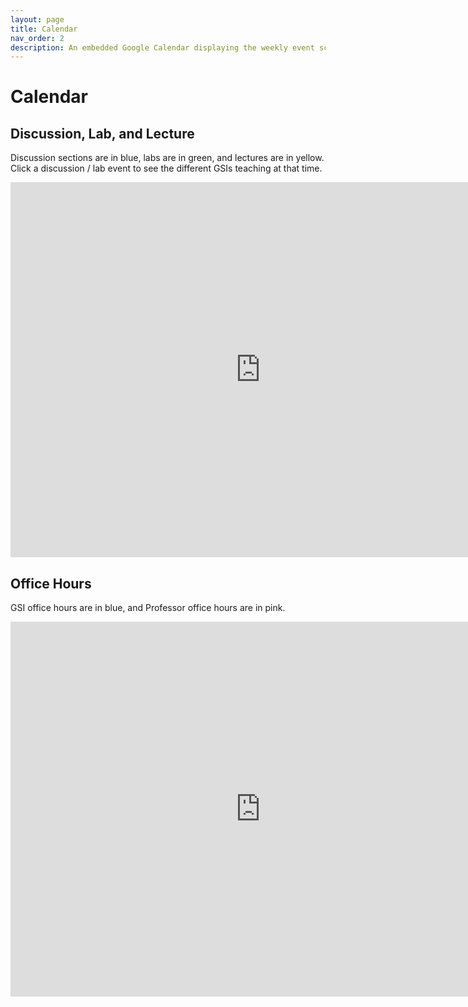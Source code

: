 ```yaml
---
layout: page
title: Calendar
nav_order: 2
description: An embedded Google Calendar displaying the weekly event schedule.
---
```


# Calendar

<!-- <div id="fullcalendar"></div>

<!-- <link rel="stylesheet" property="stylesheet" href="https://unpkg.com/@fullcalendar/core/main.css">
<link rel="stylesheet" property="stylesheet" href="https://unpkg.com/@fullcalendar/timegrid/main.css"> -->
<!-- <script src="https://unpkg.com/@fullcalendar/core/main.min.js"></script>
<script src="https://unpkg.com/@fullcalendar/daygrid/main.min.js"></script>
<script src="https://unpkg.com/@fullcalendar/timegrid/main.min.js"></script>
<script src="https://unpkg.com/@fullcalendar/google-calendar/main.min.js"></script> -->

<style>
.fc table {
  margin-bottom: 0;
}
</style>
<!-- <script>
document.addEventListener('DOMContentLoaded', function() {
  new FullCalendar.Calendar(document.getElementById('fullcalendar'), {
    plugins: ['dayGrid', 'timeGrid', 'googleCalendar'],
    header: {
      left: 'title',
      right: 'today prev,next',
    },
    nowIndicator: true,
    height: 'auto',
    minTime: '09:00:00',
    maxTime: '21:00:00',
    allDaySlot: false,
    slotEventOverlap: false,
    defaultView: 'timeGridWeek',
    // THIS KEY WON'T WORK IN PRODUCTION!!!
    // To make your own Google API key, follow the directions here:
    // http://fullcalendar.io/docs/google_calendar/
    googleCalendarApiKey: 'AIzaSyDRIz3tmchcYjyh1o4VTLj1Y4ciIJDEyjg',
    // US Holidays
    eventSources: [
      {
        googleCalendarId: 'berkeley.edu_in9qvsg9rsv5r35la4oufrq2tk@group.calendar.google.com',
        className: 'data 100',
      },
    ],
  }).render();
});
</script>

 
<script src="../assets/js/calendar.js"></script>
<script src="../assets/js/gcal.js"></script> -->

## Discussion, Lab, and Lecture

Discussion sections are in blue, labs are in green, and lectures are in yellow. Click a discussion / lab event to see the different GSIs teaching at that time.

<iframe src="https://calendar.google.com/calendar/b/1/embed?height=600&amp;wkst=1&amp;bgcolor=%23ffffff&amp;ctz=America%2FLos_Angeles&amp;src=YmVya2VsZXkuZWR1X2luOXF2c2c5cnN2NXIzNWxhNG91ZnJxMnRrQGdyb3VwLmNhbGVuZGFyLmdvb2dsZS5jb20&amp;src=YmVya2VsZXkuZWR1XzcwODN1a205M2ZsbTl0ZWVobnBkZnFwcmFrQGdyb3VwLmNhbGVuZGFyLmdvb2dsZS5jb20&amp;src=YmVya2VsZXkuZWR1X3FzMzRwbWJhb3F1OHE0MGNpa2NjNjg4aWRjQGdyb3VwLmNhbGVuZGFyLmdvb2dsZS5jb20&amp;color=%233F51B5&amp;color=%23009688&amp;color=%23E4C441&amp;showTitle=0&amp;mode=WEEK" style="border-width:0" width="800" height="600" frameborder="0" scrolling="no"></iframe>


<br>

## Office Hours

GSI office hours are in blue, and Professor office hours are in pink.

<iframe src="https://calendar.google.com/calendar/b/1/embed?height=600&amp;wkst=1&amp;bgcolor=%23ffffff&amp;ctz=America%2FLos_Angeles&amp;src=YmVya2VsZXkuZWR1XzFsc3R0NmFkZHNubGVtbWZpc240MHBidWxnQGdyb3VwLmNhbGVuZGFyLmdvb2dsZS5jb20&amp;src=YmVya2VsZXkuZWR1X3Y3cThpaXBwcjcydHZtaTkwZTV1MnI3ZTBjQGdyb3VwLmNhbGVuZGFyLmdvb2dsZS5jb20&amp;color=%234285F4&amp;color=%23D81B60&amp;mode=WEEK&amp;title=Office%20Hours%20%E2%80%93%20Data%20100%2C%20Fall%202019&amp;showTitle=0" style="border-width:0" width="800" height="600" frameborder="0" scrolling="no"></iframe>